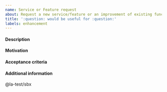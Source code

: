 ```yaml
---
name: Service or Feature request
about: Request a new service/feature or an improvement of existing functionality
title: ':question: would be useful for :question:'
labels: enhancement
---
```


<!--
BEFORE SUBMITTING, please:
1) Search if this has not been requested here before.
2) Choose a proper title above.
3) Follow the instructions in comment bloc such as this one.
4) Delete those comment blocs.
-->

#### Description
<!-- Describe the requirement/problem this new service/feature/improvement is addressing, and the solution you'd like -->

#### Motivation
<!-- Describe why it is needed: the value to a user, and who that user might be -->

#### Acceptance criteria
<!-- Describe the conditions which must be met for this request to be completed -->

#### Additional information
<!-- E.g.: Link to example, documentation and/or non-duplicate issue -->

<!-- Remove or change the following to notify someone else -->
@la-test/sbx
